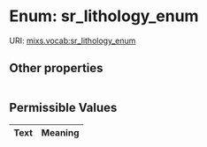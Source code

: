 
# Enum: sr_lithology_enum




URI: [mixs.vocab:sr_lithology_enum](https://w3id.org/mixs/vocab/sr_lithology_enum)


## Other properties

|  |  |  |
| --- | --- | --- |

## Permissible Values

| Text | Meaning |
| :--- | --------: |

